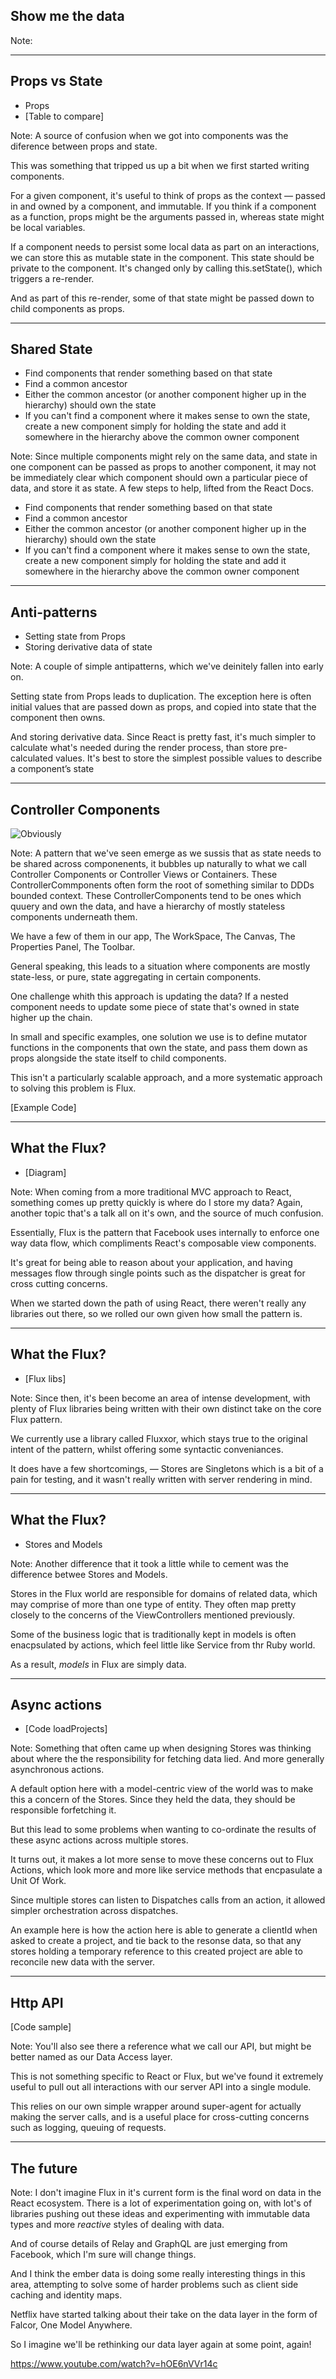 ## Show me the data
Note:


---

## Props vs State
- Props
- [Table to compare]

Note:
A source of confusion when we got into components was the diference between props and state.

This was something that tripped us up a bit when we first started writing components.

For a given component, it's useful to think of props as the context — passed in and owned by a component, and immutable. If you think if a component as a function, props might be the arguments passed in, whereas state might be local variables.

If a component needs to persist some local data as part on an interactions, we can store this as mutable state in the component. This state should be private to the component. It's changed only by calling this.setState(), which triggers a re-render. 

And as part of this re-render, some of that state might be passed down to child components as props.

---

## Shared State
- Find components that render something based on that state<!-- .element: class="fragment" -->
- Find a common ancestor<!-- .element: class="fragment" -->
- Either the common ancestor (or another component higher up in the hierarchy) should own the state<!-- .element: class="fragment" -->
- If you can't find a component where it makes sense to own the state, create a new component simply for holding the state and add it somewhere in the hierarchy above the common owner component<!-- .element: class="fragment" -->

Note:
Since multiple components might rely on the same data, and state in one component can be passed as props to another component, it may not be immediately clear which component should own a particular piece of data, and store it as state. A few steps to help, lifted from the React Docs.

- Find components that render something based on that state
- Find a common ancestor
- Either the common ancestor (or another component higher up in the hierarchy) should own the state
- If you can't find a component where it makes sense to own the state, create a new component simply for holding the state and add it somewhere in the hierarchy above the common owner component
  

---

## Anti-patterns
- Setting state from Props<!-- .element: class="fragment" -->
- Storing derivative data of state<!-- .element: class="fragment" -->

Note:
A couple of simple antipatterns, which we've deinitely fallen into early on.

Setting state from Props leads to duplication. The exception here is often initial values that are passed down as props, and copied into state that the component then owns.

And storing derivative data. Since React is pretty fast, it's much simpler to calculate what's needed during the render process, than store pre-calculated values. It's best to store the simplest possible values to describe a component’s state

---

## Controller Components
![Obviously](https://camo.githubusercontent.com/470cd79d56c2db0f6b2af33c614aaf3dbe97d8d1/687474703a2f2f7279616e73756b616c652e636f6d2f76697a2f72656163746a732d666c75782d636f6d706f6e656e74732f666c75785f766965775f636f6e74726f6c6c65722e706e67)

Note:
A pattern that we've seen emerge as we sussis that as state needs to be shared across componenents, it bubbles up naturally to what we call Controller Components or Controller Views or Containers. These ControllerCommponents often form the root of something similar to DDDs bounded context. These ControllerComponents tend to be ones which quuery and own the data, and have a hierarchy of mostly stateless components underneath them.

We have a few of them in our app, The WorkSpace, The Canvas, The Properties Panel, The Toolbar.

General speaking, this leads to a situation where components are mostly state-less, or pure, state aggregating in certain components.

One challenge whith this approach is updating the data? If a nested component needs to update some piece of state that's owned in state higher up the chain. 

In small and specific examples, one solution we use is to define mutator functions in the components that own the state, and pass them down as props alongside the state itself to child components.

This isn't a particularly scalable approach, and a more systematic approach to solving this problem is Flux.

[Example Code]

---

## What the Flux?
- [Diagram]

Note:
When coming from a more traditional MVC approach to React, something comes up pretty quickly is where do I store my data?  Again, another topic that's a talk all on it's own, and the source of much confusion.

Essentially, Flux is the pattern that Facebook uses internally to enforce one way data flow, which compliments React's composable view components.

It's great for being able to reason about your application, and having messages flow through single points such as the dispatcher is great for cross cutting concerns.

When we started down the path of using React, there weren't really any libraries out there, so we rolled our own given how small the pattern is.

---

## What the Flux?
- [Flux libs]

Note:
Since then, it's been become an area of intense development, with plenty of Flux libraries being written with their own distinct take on the core Flux pattern. 

We currently use a library called Fluxxor, which stays true to the original intent of the pattern, whilst offering some syntactic conveniances.

It does have a few shortcomings, — Stores are Singletons which is a bit of a pain for testing, and it wasn't really written with server rendering in mind.

---

## What the Flux?
- Stores and Models 


Note:
Another difference that it took a little while to cement was the difference betwee Stores and Models. 

Stores in the Flux world are responsible for domains of related data, which may comprise of more than one type of entity. They often map pretty closely to the concerns of the ViewControllers mentioned previously.

Some of the business logic that is traditionally kept in models is often enacpsulated by actions, which feel little like Service from thr Ruby world.

As a result, _models_ in Flux are simply data.


---

 
## Async actions
- [Code loadProjects]

Note:
Something that often came up when designing Stores was thinking about where the the responsibility for fetching data lied. And more generally asynchronous actions.

A default option here with a model-centric view of the world was to make this a concern of the Stores. Since they held the data, they should be responsible forfetching it.

But this lead to some problems when wanting to co-ordinate the results of these async actions across multiple stores.

It turns out, it makes a lot more sense to move these concerns out to Flux Actions, which look more and more like service methods that encpasulate a Unit Of Work.

Since multiple stores can listen to Dispatches calls from an action, it allowed simpler orchestration across dispatches. 

An example here is how the action here is able to generate a clientId when asked to create a project, and tie back to the resonse data, so that any stores holding a temporary reference to this created project are able to reconcile new data with the server.

---

## Http API
[Code sample]

Note:
You'll also see there a reference what we call our API, but might be better named as our Data Access layer. 

This is not something specific to React or Flux, but we've found it extremely useful to pull out all interactions with our server API into a single module. 

This relies on our own simple wrapper around super-agent for actually making the server calls, and is a useful place for cross-cutting concerns such as logging, queuing of requests.

---

## The future

Note:
I don't imagine Flux in it's current form is the final word on data in the React ecosystem. There is a lot of experimentation going on, with lot's of libraries pushing out these ideas and experimenting with immutable data types and more _reactive_ styles of dealing with data.

And of course details of Relay and GraphQL are just emerging from Facebook, which I'm sure will change things.

And I think the ember data is doing some really interesting things in this area, attempting to solve some of harder problems such as client side caching and identity maps.

Netflix have started talking about their take on the data layer in the form of Falcor, One Model Anywhere.

So I imagine we'll be rethinking our data layer again at some point, again!

https://www.youtube.com/watch?v=hOE6nVVr14c
